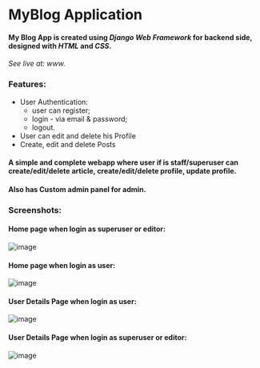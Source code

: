 # MyBlog Application

#### My Blog App is created using *Django Web Framework* for backend side, designed with *HTML* and *CSS*.
*See live at: www.*

### Features:
-	User Authentication:
    - user can register;
    - login - via email & password;
    - logout.
-	User can edit and delete his Profile
-	Create, edit and delete Posts

#### A simple and complete webapp where user if is staff/superuser can create/edit/delete article, create/edit/delete profile, update profile.
#### Also has Custom admin panel for admin.

### Screenshots:
#### Home page when login as superuser or editor:


![image](https://user-images.githubusercontent.com/97727834/228175756-f183198f-03d3-4516-8bba-7b328f867652.png)

#### Home page when login as user:

![image](https://user-images.githubusercontent.com/97727834/228177173-403fb8e4-8823-4c6c-a36a-e963e5e4f200.png)



#### User Details Page when login as user:
![image](https://user-images.githubusercontent.com/97727834/228177688-d7497ae3-d496-4afe-adab-76496c685ee7.png)

#### User Details Page when login as superuser or editor:

![image](https://user-images.githubusercontent.com/97727834/228178220-4ab53dff-86f9-456a-ba28-29eaa8abcfba.png)


